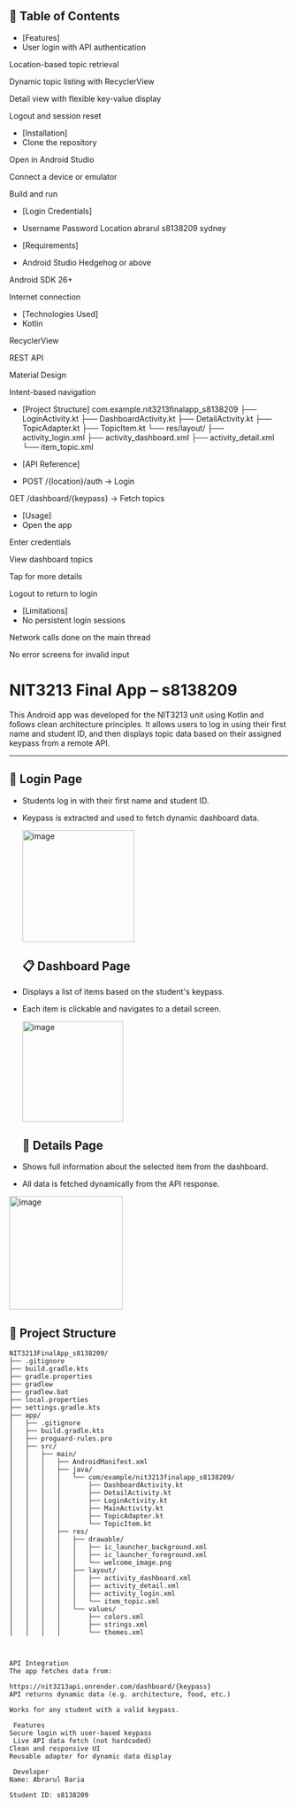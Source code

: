 ## 📑 Table of Contents
- [Features]
- User login with API authentication

Location-based topic retrieval

Dynamic topic listing with RecyclerView

Detail view with flexible key-value display

Logout and session reset

- [Installation]
- Clone the repository

Open in Android Studio

Connect a device or emulator

Build and run


- [Login Credentials]
- Username	Password	Location
abrarul	s8138209	sydney



- [Requirements]
- Android Studio Hedgehog or above

Android SDK 26+

Internet connection


- [Technologies Used]
- Kotlin

RecyclerView

REST API

Material Design

Intent-based navigation


- [Project Structure]
com.example.nit3213finalapp_s8138209
├── LoginActivity.kt
├── DashboardActivity.kt
├── DetailActivity.kt
├── TopicAdapter.kt
├── TopicItem.kt
└── res/layout/
    ├── activity_login.xml
    ├── activity_dashboard.xml
    ├── activity_detail.xml
    └── item_topic.xml

- [API Reference]
- POST /{location}/auth → Login

GET /dashboard/{keypass} → Fetch topics


- [Usage]
- Open the app

Enter credentials

View dashboard topics

Tap for more details

Logout to return to login


- [Limitations]
- No persistent login sessions

Network calls done on the main thread

No error screens for invalid input












# NIT3213 Final App – s8138209

This Android app was developed for the NIT3213 unit using Kotlin and follows clean architecture principles. It allows users to log in using their first name and student ID, and then displays topic data based on their assigned keypass from a remote API.

---

## 🔐 Login Page
- Students log in with their first name and student ID.
- Keypass is extracted and used to fetch dynamic dashboard data.


  <img width="202" alt="image" src="https://github.com/user-attachments/assets/c114c6bc-febf-4c9c-9640-503361ddc216" />

  ## 📋 Dashboard Page
- Displays a list of items based on the student's keypass.
- Each item is clickable and navigates to a detail screen.



  <img width="182" alt="image" src="https://github.com/user-attachments/assets/107155ad-61bb-47ed-a7e1-347f402da349" />


  ## 🧾 Details Page
- Shows full information about the selected item from the dashboard.
- All data is fetched dynamically from the API response.


<img width="205" alt="image" src="https://github.com/user-attachments/assets/e70cfb1f-e28f-4196-94cc-496b134400dc" />

## 📁 Project Structure

```plaintext
NIT3213FinalApp_s8138209/
├── .gitignore
├── build.gradle.kts
├── gradle.properties
├── gradlew
├── gradlew.bat
├── local.properties
├── settings.gradle.kts
├── app/
│   ├── .gitignore
│   ├── build.gradle.kts
│   ├── proguard-rules.pro
│   ├── src/
│   │   ├── main/
│   │   │   ├── AndroidManifest.xml
│   │   │   ├── java/
│   │   │   │   └── com/example/nit3213finalapp_s8138209/
│   │   │   │       ├── DashboardActivity.kt
│   │   │   │       ├── DetailActivity.kt
│   │   │   │       ├── LoginActivity.kt
│   │   │   │       ├── MainActivity.kt
│   │   │   │       ├── TopicAdapter.kt
│   │   │   │       └── TopicItem.kt
│   │   │   ├── res/
│   │   │   │   ├── drawable/
│   │   │   │   │   ├── ic_launcher_background.xml
│   │   │   │   │   ├── ic_launcher_foreground.xml
│   │   │   │   │   └── welcome_image.png
│   │   │   │   ├── layout/
│   │   │   │   │   ├── activity_dashboard.xml
│   │   │   │   │   ├── activity_detail.xml
│   │   │   │   │   ├── activity_login.xml
│   │   │   │   │   └── item_topic.xml
│   │   │   │   └── values/
│   │   │   │       ├── colors.xml
│   │   │   │       ├── strings.xml
│   │   │   │       └── themes.xml



API Integration
The app fetches data from:

https://nit3213api.onrender.com/dashboard/{keypass}
API returns dynamic data (e.g. architecture, food, etc.)

Works for any student with a valid keypass.

 Features
Secure login with user-based keypass
 Live API data fetch (not hardcoded)
Clean and responsive UI
Reusable adapter for dynamic data display

 Developer
Name: Abrarul Baria

Student ID: s8138209






